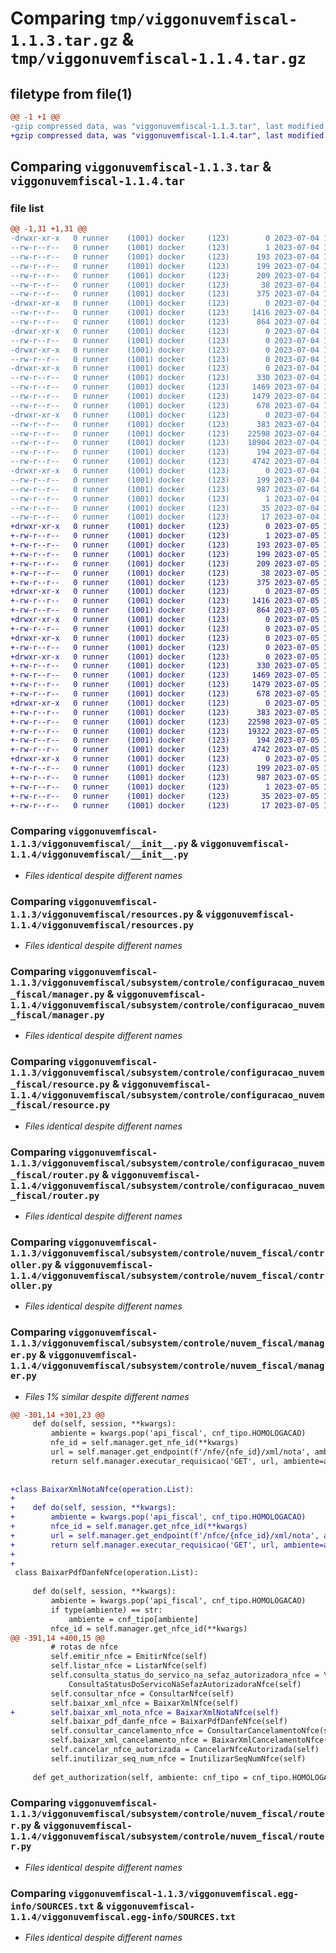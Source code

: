# Comparing `tmp/viggonuvemfiscal-1.1.3.tar.gz` & `tmp/viggonuvemfiscal-1.1.4.tar.gz`

## filetype from file(1)

```diff
@@ -1 +1 @@
-gzip compressed data, was "viggonuvemfiscal-1.1.3.tar", last modified: Tue Jul  4 15:54:13 2023, max compression
+gzip compressed data, was "viggonuvemfiscal-1.1.4.tar", last modified: Wed Jul  5 16:47:31 2023, max compression
```

## Comparing `viggonuvemfiscal-1.1.3.tar` & `viggonuvemfiscal-1.1.4.tar`

### file list

```diff
@@ -1,31 +1,31 @@
-drwxr-xr-x   0 runner    (1001) docker     (123)        0 2023-07-04 15:54:13.712555 viggonuvemfiscal-1.1.3/
--rw-r--r--   0 runner    (1001) docker     (123)        1 2023-07-04 15:53:22.000000 viggonuvemfiscal-1.1.3/AUTHORS
--rw-r--r--   0 runner    (1001) docker     (123)      193 2023-07-04 15:53:22.000000 viggonuvemfiscal-1.1.3/MANIFEST.in
--rw-r--r--   0 runner    (1001) docker     (123)      199 2023-07-04 15:54:13.712555 viggonuvemfiscal-1.1.3/PKG-INFO
--rw-r--r--   0 runner    (1001) docker     (123)      209 2023-07-04 15:53:22.000000 viggonuvemfiscal-1.1.3/requirements.txt
--rw-r--r--   0 runner    (1001) docker     (123)       38 2023-07-04 15:54:13.712555 viggonuvemfiscal-1.1.3/setup.cfg
--rw-r--r--   0 runner    (1001) docker     (123)      375 2023-07-04 15:53:22.000000 viggonuvemfiscal-1.1.3/setup.py
-drwxr-xr-x   0 runner    (1001) docker     (123)        0 2023-07-04 15:54:13.712555 viggonuvemfiscal-1.1.3/viggonuvemfiscal/
--rw-r--r--   0 runner    (1001) docker     (123)     1416 2023-07-04 15:53:22.000000 viggonuvemfiscal-1.1.3/viggonuvemfiscal/__init__.py
--rw-r--r--   0 runner    (1001) docker     (123)      864 2023-07-04 15:53:22.000000 viggonuvemfiscal-1.1.3/viggonuvemfiscal/resources.py
-drwxr-xr-x   0 runner    (1001) docker     (123)        0 2023-07-04 15:54:13.712555 viggonuvemfiscal-1.1.3/viggonuvemfiscal/subsystem/
--rw-r--r--   0 runner    (1001) docker     (123)        0 2023-07-04 15:53:22.000000 viggonuvemfiscal-1.1.3/viggonuvemfiscal/subsystem/__init__.py
-drwxr-xr-x   0 runner    (1001) docker     (123)        0 2023-07-04 15:54:13.712555 viggonuvemfiscal-1.1.3/viggonuvemfiscal/subsystem/controle/
--rw-r--r--   0 runner    (1001) docker     (123)        0 2023-07-04 15:53:22.000000 viggonuvemfiscal-1.1.3/viggonuvemfiscal/subsystem/controle/__init__.py
-drwxr-xr-x   0 runner    (1001) docker     (123)        0 2023-07-04 15:54:13.712555 viggonuvemfiscal-1.1.3/viggonuvemfiscal/subsystem/controle/configuracao_nuvem_fiscal/
--rw-r--r--   0 runner    (1001) docker     (123)      330 2023-07-04 15:53:22.000000 viggonuvemfiscal-1.1.3/viggonuvemfiscal/subsystem/controle/configuracao_nuvem_fiscal/__init__.py
--rw-r--r--   0 runner    (1001) docker     (123)     1469 2023-07-04 15:53:22.000000 viggonuvemfiscal-1.1.3/viggonuvemfiscal/subsystem/controle/configuracao_nuvem_fiscal/manager.py
--rw-r--r--   0 runner    (1001) docker     (123)     1479 2023-07-04 15:53:22.000000 viggonuvemfiscal-1.1.3/viggonuvemfiscal/subsystem/controle/configuracao_nuvem_fiscal/resource.py
--rw-r--r--   0 runner    (1001) docker     (123)      678 2023-07-04 15:53:22.000000 viggonuvemfiscal-1.1.3/viggonuvemfiscal/subsystem/controle/configuracao_nuvem_fiscal/router.py
-drwxr-xr-x   0 runner    (1001) docker     (123)        0 2023-07-04 15:54:13.712555 viggonuvemfiscal-1.1.3/viggonuvemfiscal/subsystem/controle/nuvem_fiscal/
--rw-r--r--   0 runner    (1001) docker     (123)      383 2023-07-04 15:53:22.000000 viggonuvemfiscal-1.1.3/viggonuvemfiscal/subsystem/controle/nuvem_fiscal/__init__.py
--rw-r--r--   0 runner    (1001) docker     (123)    22598 2023-07-04 15:53:22.000000 viggonuvemfiscal-1.1.3/viggonuvemfiscal/subsystem/controle/nuvem_fiscal/controller.py
--rw-r--r--   0 runner    (1001) docker     (123)    18904 2023-07-04 15:53:22.000000 viggonuvemfiscal-1.1.3/viggonuvemfiscal/subsystem/controle/nuvem_fiscal/manager.py
--rw-r--r--   0 runner    (1001) docker     (123)      194 2023-07-04 15:53:22.000000 viggonuvemfiscal-1.1.3/viggonuvemfiscal/subsystem/controle/nuvem_fiscal/resource.py
--rw-r--r--   0 runner    (1001) docker     (123)     4742 2023-07-04 15:53:22.000000 viggonuvemfiscal-1.1.3/viggonuvemfiscal/subsystem/controle/nuvem_fiscal/router.py
-drwxr-xr-x   0 runner    (1001) docker     (123)        0 2023-07-04 15:54:13.712555 viggonuvemfiscal-1.1.3/viggonuvemfiscal.egg-info/
--rw-r--r--   0 runner    (1001) docker     (123)      199 2023-07-04 15:54:13.000000 viggonuvemfiscal-1.1.3/viggonuvemfiscal.egg-info/PKG-INFO
--rw-r--r--   0 runner    (1001) docker     (123)      987 2023-07-04 15:54:13.000000 viggonuvemfiscal-1.1.3/viggonuvemfiscal.egg-info/SOURCES.txt
--rw-r--r--   0 runner    (1001) docker     (123)        1 2023-07-04 15:54:13.000000 viggonuvemfiscal-1.1.3/viggonuvemfiscal.egg-info/dependency_links.txt
--rw-r--r--   0 runner    (1001) docker     (123)       35 2023-07-04 15:54:13.000000 viggonuvemfiscal-1.1.3/viggonuvemfiscal.egg-info/requires.txt
--rw-r--r--   0 runner    (1001) docker     (123)       17 2023-07-04 15:54:13.000000 viggonuvemfiscal-1.1.3/viggonuvemfiscal.egg-info/top_level.txt
+drwxr-xr-x   0 runner    (1001) docker     (123)        0 2023-07-05 16:47:31.323510 viggonuvemfiscal-1.1.4/
+-rw-r--r--   0 runner    (1001) docker     (123)        1 2023-07-05 16:46:39.000000 viggonuvemfiscal-1.1.4/AUTHORS
+-rw-r--r--   0 runner    (1001) docker     (123)      193 2023-07-05 16:46:39.000000 viggonuvemfiscal-1.1.4/MANIFEST.in
+-rw-r--r--   0 runner    (1001) docker     (123)      199 2023-07-05 16:47:31.323510 viggonuvemfiscal-1.1.4/PKG-INFO
+-rw-r--r--   0 runner    (1001) docker     (123)      209 2023-07-05 16:46:39.000000 viggonuvemfiscal-1.1.4/requirements.txt
+-rw-r--r--   0 runner    (1001) docker     (123)       38 2023-07-05 16:47:31.323510 viggonuvemfiscal-1.1.4/setup.cfg
+-rw-r--r--   0 runner    (1001) docker     (123)      375 2023-07-05 16:46:39.000000 viggonuvemfiscal-1.1.4/setup.py
+drwxr-xr-x   0 runner    (1001) docker     (123)        0 2023-07-05 16:47:31.319510 viggonuvemfiscal-1.1.4/viggonuvemfiscal/
+-rw-r--r--   0 runner    (1001) docker     (123)     1416 2023-07-05 16:46:39.000000 viggonuvemfiscal-1.1.4/viggonuvemfiscal/__init__.py
+-rw-r--r--   0 runner    (1001) docker     (123)      864 2023-07-05 16:46:39.000000 viggonuvemfiscal-1.1.4/viggonuvemfiscal/resources.py
+drwxr-xr-x   0 runner    (1001) docker     (123)        0 2023-07-05 16:47:31.319510 viggonuvemfiscal-1.1.4/viggonuvemfiscal/subsystem/
+-rw-r--r--   0 runner    (1001) docker     (123)        0 2023-07-05 16:46:39.000000 viggonuvemfiscal-1.1.4/viggonuvemfiscal/subsystem/__init__.py
+drwxr-xr-x   0 runner    (1001) docker     (123)        0 2023-07-05 16:47:31.319510 viggonuvemfiscal-1.1.4/viggonuvemfiscal/subsystem/controle/
+-rw-r--r--   0 runner    (1001) docker     (123)        0 2023-07-05 16:46:39.000000 viggonuvemfiscal-1.1.4/viggonuvemfiscal/subsystem/controle/__init__.py
+drwxr-xr-x   0 runner    (1001) docker     (123)        0 2023-07-05 16:47:31.319510 viggonuvemfiscal-1.1.4/viggonuvemfiscal/subsystem/controle/configuracao_nuvem_fiscal/
+-rw-r--r--   0 runner    (1001) docker     (123)      330 2023-07-05 16:46:39.000000 viggonuvemfiscal-1.1.4/viggonuvemfiscal/subsystem/controle/configuracao_nuvem_fiscal/__init__.py
+-rw-r--r--   0 runner    (1001) docker     (123)     1469 2023-07-05 16:46:39.000000 viggonuvemfiscal-1.1.4/viggonuvemfiscal/subsystem/controle/configuracao_nuvem_fiscal/manager.py
+-rw-r--r--   0 runner    (1001) docker     (123)     1479 2023-07-05 16:46:39.000000 viggonuvemfiscal-1.1.4/viggonuvemfiscal/subsystem/controle/configuracao_nuvem_fiscal/resource.py
+-rw-r--r--   0 runner    (1001) docker     (123)      678 2023-07-05 16:46:39.000000 viggonuvemfiscal-1.1.4/viggonuvemfiscal/subsystem/controle/configuracao_nuvem_fiscal/router.py
+drwxr-xr-x   0 runner    (1001) docker     (123)        0 2023-07-05 16:47:31.323510 viggonuvemfiscal-1.1.4/viggonuvemfiscal/subsystem/controle/nuvem_fiscal/
+-rw-r--r--   0 runner    (1001) docker     (123)      383 2023-07-05 16:46:39.000000 viggonuvemfiscal-1.1.4/viggonuvemfiscal/subsystem/controle/nuvem_fiscal/__init__.py
+-rw-r--r--   0 runner    (1001) docker     (123)    22598 2023-07-05 16:46:39.000000 viggonuvemfiscal-1.1.4/viggonuvemfiscal/subsystem/controle/nuvem_fiscal/controller.py
+-rw-r--r--   0 runner    (1001) docker     (123)    19322 2023-07-05 16:46:39.000000 viggonuvemfiscal-1.1.4/viggonuvemfiscal/subsystem/controle/nuvem_fiscal/manager.py
+-rw-r--r--   0 runner    (1001) docker     (123)      194 2023-07-05 16:46:39.000000 viggonuvemfiscal-1.1.4/viggonuvemfiscal/subsystem/controle/nuvem_fiscal/resource.py
+-rw-r--r--   0 runner    (1001) docker     (123)     4742 2023-07-05 16:46:39.000000 viggonuvemfiscal-1.1.4/viggonuvemfiscal/subsystem/controle/nuvem_fiscal/router.py
+drwxr-xr-x   0 runner    (1001) docker     (123)        0 2023-07-05 16:47:31.319510 viggonuvemfiscal-1.1.4/viggonuvemfiscal.egg-info/
+-rw-r--r--   0 runner    (1001) docker     (123)      199 2023-07-05 16:47:31.000000 viggonuvemfiscal-1.1.4/viggonuvemfiscal.egg-info/PKG-INFO
+-rw-r--r--   0 runner    (1001) docker     (123)      987 2023-07-05 16:47:31.000000 viggonuvemfiscal-1.1.4/viggonuvemfiscal.egg-info/SOURCES.txt
+-rw-r--r--   0 runner    (1001) docker     (123)        1 2023-07-05 16:47:31.000000 viggonuvemfiscal-1.1.4/viggonuvemfiscal.egg-info/dependency_links.txt
+-rw-r--r--   0 runner    (1001) docker     (123)       35 2023-07-05 16:47:31.000000 viggonuvemfiscal-1.1.4/viggonuvemfiscal.egg-info/requires.txt
+-rw-r--r--   0 runner    (1001) docker     (123)       17 2023-07-05 16:47:31.000000 viggonuvemfiscal-1.1.4/viggonuvemfiscal.egg-info/top_level.txt
```

### Comparing `viggonuvemfiscal-1.1.3/viggonuvemfiscal/__init__.py` & `viggonuvemfiscal-1.1.4/viggonuvemfiscal/__init__.py`

 * *Files identical despite different names*

### Comparing `viggonuvemfiscal-1.1.3/viggonuvemfiscal/resources.py` & `viggonuvemfiscal-1.1.4/viggonuvemfiscal/resources.py`

 * *Files identical despite different names*

### Comparing `viggonuvemfiscal-1.1.3/viggonuvemfiscal/subsystem/controle/configuracao_nuvem_fiscal/manager.py` & `viggonuvemfiscal-1.1.4/viggonuvemfiscal/subsystem/controle/configuracao_nuvem_fiscal/manager.py`

 * *Files identical despite different names*

### Comparing `viggonuvemfiscal-1.1.3/viggonuvemfiscal/subsystem/controle/configuracao_nuvem_fiscal/resource.py` & `viggonuvemfiscal-1.1.4/viggonuvemfiscal/subsystem/controle/configuracao_nuvem_fiscal/resource.py`

 * *Files identical despite different names*

### Comparing `viggonuvemfiscal-1.1.3/viggonuvemfiscal/subsystem/controle/configuracao_nuvem_fiscal/router.py` & `viggonuvemfiscal-1.1.4/viggonuvemfiscal/subsystem/controle/configuracao_nuvem_fiscal/router.py`

 * *Files identical despite different names*

### Comparing `viggonuvemfiscal-1.1.3/viggonuvemfiscal/subsystem/controle/nuvem_fiscal/controller.py` & `viggonuvemfiscal-1.1.4/viggonuvemfiscal/subsystem/controle/nuvem_fiscal/controller.py`

 * *Files identical despite different names*

### Comparing `viggonuvemfiscal-1.1.3/viggonuvemfiscal/subsystem/controle/nuvem_fiscal/manager.py` & `viggonuvemfiscal-1.1.4/viggonuvemfiscal/subsystem/controle/nuvem_fiscal/manager.py`

 * *Files 1% similar despite different names*

```diff
@@ -301,14 +301,23 @@
     def do(self, session, **kwargs):
         ambiente = kwargs.pop('api_fiscal', cnf_tipo.HOMOLOGACAO)
         nfe_id = self.manager.get_nfe_id(**kwargs)
         url = self.manager.get_endpoint(f'/nfe/{nfe_id}/xml/nota', ambiente)
         return self.manager.executar_requisicao('GET', url, ambiente=ambiente)
 
 
+class BaixarXmlNotaNfce(operation.List):
+
+    def do(self, session, **kwargs):
+        ambiente = kwargs.pop('api_fiscal', cnf_tipo.HOMOLOGACAO)
+        nfce_id = self.manager.get_nfce_id(**kwargs)
+        url = self.manager.get_endpoint(f'/nfce/{nfce_id}/xml/nota', ambiente)
+        return self.manager.executar_requisicao('GET', url, ambiente=ambiente)
+
+
 class BaixarPdfDanfeNfce(operation.List):
 
     def do(self, session, **kwargs):
         ambiente = kwargs.pop('api_fiscal', cnf_tipo.HOMOLOGACAO)
         if type(ambiente) == str:
             ambiente = cnf_tipo[ambiente]
         nfce_id = self.manager.get_nfce_id(**kwargs)
@@ -391,14 +400,15 @@
         # rotas de nfce
         self.emitir_nfce = EmitirNfce(self)
         self.listar_nfce = ListarNfce(self)
         self.consulta_status_do_servico_na_sefaz_autorizadora_nfce = \
             ConsultaStatusDoServicoNaSefazAutorizadoraNfce(self)
         self.consultar_nfce = ConsultarNfce(self)
         self.baixar_xml_nfce = BaixarXmlNfce(self)
+        self.baixar_xml_nota_nfce = BaixarXmlNotaNfce(self)
         self.baixar_pdf_danfe_nfce = BaixarPdfDanfeNfce(self)
         self.consultar_cancelamento_nfce = ConsultarCancelamentoNfce(self)
         self.baixar_xml_cancelamento_nfce = BaixarXmlCancelamentoNfce(self)
         self.cancelar_nfce_autorizada = CancelarNfceAutorizada(self)
         self.inutilizar_seq_num_nfce = InutilizarSeqNumNfce(self)
 
     def get_authorization(self, ambiente: cnf_tipo = cnf_tipo.HOMOLOGACAO):
```

### Comparing `viggonuvemfiscal-1.1.3/viggonuvemfiscal/subsystem/controle/nuvem_fiscal/router.py` & `viggonuvemfiscal-1.1.4/viggonuvemfiscal/subsystem/controle/nuvem_fiscal/router.py`

 * *Files identical despite different names*

### Comparing `viggonuvemfiscal-1.1.3/viggonuvemfiscal.egg-info/SOURCES.txt` & `viggonuvemfiscal-1.1.4/viggonuvemfiscal.egg-info/SOURCES.txt`

 * *Files identical despite different names*

